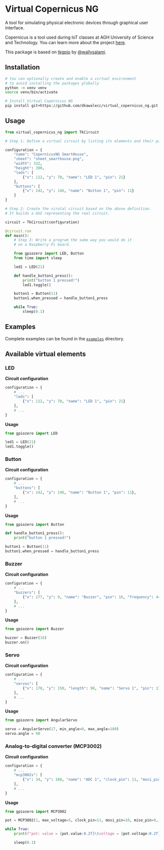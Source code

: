 # Virtual Copernicus NG

A tool for simulating physical electronic devices through graphical user interface.

Copernicus is a tool used during IoT classes at AGH University of Science and Technology.
You can learn more about the project [here](http://galaxy.agh.edu.pl/~tszydlo/copernicus/).

This package is based on [tkgpio](https://github.com/wallysalami/tkgpio) by [@wallysalami](https://github.com/wallysalami).

## Installation

```sh
# You can optionally create and enable a virtual environment
# to avoid installing the packages globally
python -m venv venv
source venv/bin/activate

# Install Virtual Copernicus NG
pip install git+https://github.com/dkawalecc/virtual_copernicus_ng.git
```

## Usage

```py
from virtual_copernicus_ng import TkCircuit

# Step 1: Define a virtual circuit by listing its elements and their parameters

configuration = {
    "name": "CopernicusNG SmartHouse",
    "sheet": "sheet_smarthouse.png",
    "width": 332,
    "height": 300,
    "leds": [
        {"x": 112, "y": 70, "name": "LED 1", "pin": 21}
    ],
    "buttons": [
        {"x": 242, "y": 146, "name": "Button 1", "pin": 11}
    ]
}

# Step 2: Create the virutal circuit based on the above definition.
# It builds a GUI representing the real circuit.

circuit = TkCircuit(configuration)

@circuit.run
def main():
    # Step 3: Write a program the same way you would do it
    # on a Raspberry Pi board.

    from gpiozero import LED, Button
    from time import sleep

    led1 = LED(21)

    def handle_button1_press():
        print("button 1 pressed!")
        led1.toggle()

    button1 = Button(11)
    button1.when_pressed = handle_button1_press

    while True:
        sleep(0.1)
```

## Examples

Complete examples can be found in the [`examples`](./examples) directory.

## Available virtual elements

### LED

**Circuit configuration**

```py
configuration = {
    # ...
    "leds": [
        {"x": 112, "y": 70, "name": "LED 1", "pin": 21}
    ],
    # ...
}
```

**Usage**

```py
from gpiozero import LED

led1 = LED(21)
led1.toggle()
```

### Button

**Circuit configuration**

```py
configuration = {
    # ...
    "buttons": [
        {"x": 242, "y": 146, "name": "Button 1", "pin": 11},
    ],
    # ...
}
```

**Usage**

```py
from gpiozero import Button

def handle_button1_press():
    print("button 1 pressed!")

button1 = Button(11)
button1.when_pressed = handle_button1_press
```

### Buzzer

**Circuit configuration**

```py
configuration = {
    # ...
    "buzzers": [
        {"x": 277, "y": 9, "name": "Buzzer", "pin": 16, "frequency": 440},
    ],
    # ...
}
```

**Usage**

```py
from gpiozero import Buzzer

buzzer = Buzzer(16)
buzzer.on()
```

### Servo

**Circuit configuration**

```py
configuration = {
    # ...
    "servos": [
        {"x": 170, "y": 150, "length": 90, "name": "Servo 1", "pin": 17, "min_angle": 0, "max_angle": 180}
    ],
    # ...
}
```

**Usage**

```py
from gpiozero import AngularServo

servo = AngularServo(17, min_angle=0, max_angle=180)
servo.angle = 90
```

### Analog-to-digital converter (MCP3002)

**Circuit configuration**

```py
configuration = {
    # ...
    "mcp3002s": [
        {"x": 34, "y": 160, "name": "ADC 1", "clock_pin": 11, "mosi_pin": 10, "miso_pin": 9, "select_pin": 8, "max_voltage": 5},
    ],
    # ...
}
```

**Usage**

```py
from gpiozero import MCP3002

pot = MCP3002(1, max_voltage=5, clock_pin=11, mosi_pin=10, miso_pin=9, select_pin=8)

while True:
    print(f"pot: value = {pot.value:0.2f}\tvoltage = {pot.voltage:0.2f}\traw value = {pot.raw_value:0.2f}")

    sleep(0.1)
```